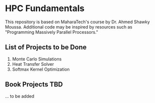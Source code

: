 # HPC Fundamentals

This repository is based on MaharaTech's course by Dr. Ahmed Shawky Moussa. Additional code may be inspired by resources such as "Programming Massively Parallel Processors."

## List of Projects to be Done

1. Monte Carlo Simulations
2. Heat Transfer Solver
3. Softmax Kernel Optimization

## Book Projects TBD

... to be added

